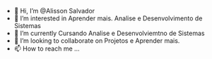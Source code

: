 - 👋 Hi, I’m @Alisson Salvador
- 👀 I’m interested in  Aprender mais. Analise e Desenvolvimento de Sistemas
- 🌱 I’m currently Cursando Analise e Desenvolviemtno de Sistemas
- 💞️ I’m looking to collaborate on  Projetos e  Aprender mais.
- 📫 How to reach me ...

<!---
Howami-AS/Howami-AS is a ✨ special ✨ repository because its `README.md` (this file) appears on your GitHub profile.
You can click the Preview link to take a look at your changes.
--->

